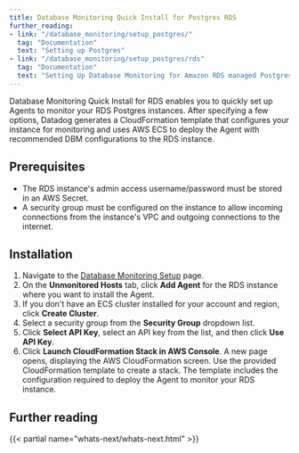 ```yaml
---
title: Database Monitoring Quick Install for Postgres RDS
further_reading:
- link: "/database_monitoring/setup_postgres/"
  tag: "Documentation"
  text: "Setting up Postgres"
- link: "/database_monitoring/setup_postgres/rds"
  tag: "Documentation"
  text: "Setting Up Database Monitoring for Amazon RDS managed Postgres"
---
```


Database Monitoring Quick Install for RDS enables you to quickly set up Agents to monitor your RDS Postgres instances. After specifying a few options, Datadog generates a CloudFormation template that configures your instance for monitoring and uses AWS ECS to deploy the Agent with recommended DBM configurations to the RDS instance.

## Prerequisites

- The RDS instance's admin access username/password must be stored in an AWS Secret.
- A security group must be configured on the instance to allow incoming connections from the instance's VPC and outgoing connections to the internet.

## Installation

1. Navigate to the [Database Monitoring Setup][1] page.
1. On the **Unmonitored Hosts** tab, click **Add Agent** for the RDS instance where you want to install the Agent.
1. If you don't have an ECS cluster installed for your account and region, click **Create Cluster**.
1. Select a security group from the **Security Group** dropdown list.
1. Click **Select API Key**, select an API key from the list, and then click **Use API Key**.
1. Click **Launch CloudFormation Stack in AWS Console**. A new page opens, displaying the AWS CloudFormation screen. Use the provided CloudFormation template to create a stack. The template includes the configuration required to deploy the Agent to monitor your RDS instance.

## Further reading

{{< partial name="whats-next/whats-next.html" >}}

[1]: https://app.datadoghq.com/databases/setup